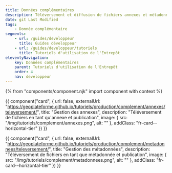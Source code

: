 ```yaml
---
title: Données complémentaires
description: Téléversement et diffusion de fichiers annexes et métadonnées
date: git Last Modified
tags:
    - Donnée complémentaire
segments:
    - url: /guides/developpeur
      title: Guides développeur
    - url: /guides/developpeur/tutoriels
      title: Tutoriels d'utilisation de l'Entrepôt
eleventyNavigation:
    key: Données complémentaires
    parent: Tutoriels d'utilisation de l'Entrepôt
    order: 4
    nav: developpeur
---
```


{% from "components/component.njk" import component with context %}

<div class="fr-grid-row--gutters fr-mb-1w">

<div class="fr-col fr-col-md-12">

{{ component("card", {
    url: false,
    externalUrl: "https://geoplateforme.github.io/tutoriels/production/complement/annexes/televersement/",
    title: "Gestion des annexes",
    description: "Téléversement de fichiers en tant qu'annexe et publication",
    image: {
        src: "/img/tutoriels/complement/annexes.png",
        alt: ""
    },
    addClass: "fr-card--horizontal-tier"
}) }}

</div>

<div class="fr-col fr-col-md-12">

{{ component("card", {
    url: false,
    externalUrl: "https://geoplateforme.github.io/tutoriels/production/complement/metadonnees/televersement/",
    title: "Gestion des métadonnées",
    description: "Téléversement de fichiers en tant que métadonnée et publication",
    image: {
        src: "/img/tutoriels/complement/metadonnees.png",
        alt: ""
    },
    addClass: "fr-card--horizontal-tier"
}) }}

</div>

</div>

